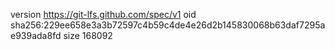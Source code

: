 version https://git-lfs.github.com/spec/v1
oid sha256:229ee658e3a3b72597c4b59c4de4e26d2b145830068b63daf7295ae939ada8fd
size 168092
